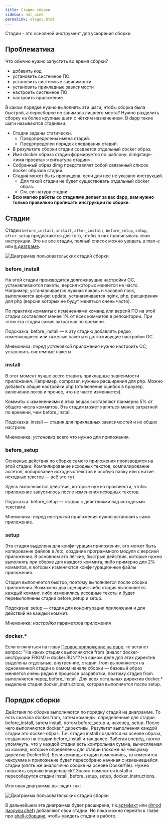 ```yaml
---
title: Стадии сборки
sidebar: not_used
permalink: stages.html
---
```


Стадии - это основной инструмент для ускорения сборки.

## Проблематика

Что _обычно_ нужно запустить во время сборки?

* добавить код
* установить системное ПО
* установить системные зависимости
* установить прикладные зависимости
* настроить системное ПО
* настроить приложение

В каком порядке нужно выполнять эти шаги, чтобы сборка была быстрой, а _пересборка_ не занимала лишнего места? Нужно разделить сборку на более крупные шаги с чётким назначением. В dapp такие шаги называются стадиями.

* Стадии заданы статически.
  * Предопределены имена стадий.
  * Предопределен порядок следования стадий.
* В результате сборки стадии создается отдельный docker образ.
* Имя docker образа стадии формируется по шаблону: dimgstage-\<имя проекта\>:\<cигнатура стадии\>.
* Собранный образ dimg представляет собой связанный список docker образов стадий.
* Стадия может быть пропущена, если для нее не указано инструкций.
  * Для такой стадии не будет существовать отдельный docker образ.
  * См. cигнатура стадии.
* **Всю магию работы со стадиями делает за вас dapp, вам нужно только правильно прописать инструкции по сборке.**

## Стадии

Стадии `before_install`, `install`, `after_install`, `before_setup`, `setup`, `after_setup` предлагаются для того, чтобы в них прописывать свои инструкции. Это не все стадии, полный список можно увидеть в man-е или [в диаграме](stages_diagram.html).

![Диаграмма пользовательских стадий сборки](images/build/stages_01.png "Диаграмма пользовательских стадий сборки")

### before_install

На этой стадии производятся долгоживущие настройки ОС, устанавливаются пакеты, версия которых меняется не часто. Например, устанавливается нужная локаль и часовой пояс, выполняются apt-get update, устанавливается nginx, php, расширения для php (версии которых не будут меняться очень часто).

По практике коммиты с изменениями команд или версий ПО на этой стадии составляют менее 1%  от всех коммитов в репозитории. При этом эта стадия самая затратная по времени.

Подсказка: before_install — в эту стадию добавлять редко изменяющиеся или тяжелые пакеты и долгоживущие настройки ОС.

Мнемоника: _перед установкой_ приложения нужно настроить ОС, установить системные пакеты

### install

В этот момент лучше всего ставить прикладные зависимости приложения. Например, composer, нужные расширения для php. Можно добавить общие настройки php (отключение ошибок в браузер, включение логов и прочее, что не часто изменяется).

Коммиты с изменениями в этих вещах составляют примерно 5% от общего числа коммитов. Эта стадия может являться менее затратной по времени, чем before_install.

Подсказка: install — стадия для прикладных зависимостей и их общих настроек.

Мнемоника: _установка_ всего что нужно для приложения.

### before_setup

Основные действия по сборке самого приложения производятся на этой стадии. Компилирование исходных текстов, компилирование ассетов, копирование исходных текстов в особую папку или сжатие исходных текстов — всё это тут.

Здесь выполняются действия, которые нужно произвести, чтобы приложение запустилось после изменения исходных текстов.

Подсказка: before_setup — стадия с действиями над исходными текстами.

Мнемоника: _перед настрокой_ приложения нужно установить само приложение.

### setup

Эта стадия выделена для конфигурации приложения, это может быть копирование файлов в /etc, создание программного модуля с версией приложения. В основном это лёгкие, быстрые действия, которые нужно выполнять при сборке для каждого коммита, либо примерно для 2% коммитов, в которых изменяются конфигурационные файлы приложения.

Стадия выполняется быстро, поэтому выполняется после сборки приложения. Возможны два сценария: либо стадия выполняется каждый коммит, либо изменились исходные тексты и будет перевыполнены стадии before_setup и setup.

Подсказка: setup — стадия для конфигурации приложения и для действий на каждый коммит.

Мнемоника: _настройка_ параметров приложения

### docker.*

Если оглянуться на главу [Первое приложение на dapp](first_application.html), то встанет вопрос: "На каких стадиях выполняются from (аналог docker-инструкции FROM) и docker.RUN"? На самом деле для этих директив выделены отдельные, внутренние, стадии. from выполняется на одноименной стадии в самом начале сборки — базовый образ меняется очень редко в процессе разработки, поэтому стадия from выполняется перед before_install. Для всех остальных директив docker.* выделена стадия docker_instructions, которая выполняется после setup.

## Порядок сборки

Действия по сборке выполняются по порядку стадий на диаграмме. То есть сначала docker.from, затем команды, определённые для стадии before_install, затем install, потом before_setup и, наконец, setup. После чего выполняются docker.* директивы. Результат выполнения каждой стадии это docker-образ. Т.е. стадия install создаётся на основе образа, созданного на стадии before_install и так далее. Забегая вперёд, нужно упомянуть, что у каждой стадии есть контрольная сумма, вычисляемая из команд, которые определены для стадии (похоже на чексумму директив Dockerfile). Если команды стадии изменились, то изменится чексумма и приложение будет пересобрано начиная с изменившейся стадии (опять же аналогично сборке на основе Dockerfile). Нужно повысить версию imagemagick? Значит изменится install и пересоберутся стадии install, before_setup, setup, docker_instructions.

Итоговая диаграмма выглядит так:

![Диаграмма пользовательских стадий сборки](images/build/stages_02.png "Диаграмма пользовательских стадий сборки")


В дальнейшем эта диаграмма будет расширена, т.к.[артефакт](artifact.html) или [dimod (модули chef)](chef_dimod.html) добавляют свои стадии. Но пока можно перейти к главе про [shell-сборщик](shell_builder.html), чтобы увидеть стадии в работе.
